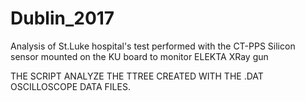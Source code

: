 # Dublin_2017
Analysis of St.Luke hospital's test performed with the CT-PPS Silicon sensor mounted on the KU board to monitor ELEKTA XRay gun


THE SCRIPT ANALYZE THE TTREE CREATED WITH THE .DAT OSCILLOSCOPE DATA FILES. 
